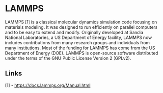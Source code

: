 # LAMMPS

LAMMPS [1] is a classical molecular dynamics simulation code focusing on materials modeling. It was designed to run efficiently on parallel computers and to be easy to extend and modify. Originally developed at Sandia National Laboratories, a US Department of Energy facility, LAMMPS now includes contributions from many research groups and individuals from many institutions. Most of the funding for LAMMPS has come from the US Department of Energy (DOE). LAMMPS is open-source software distributed under the terms of the GNU Public License Version 2 (GPLv2).


## Links
[1] - https://docs.lammps.org/Manual.html
